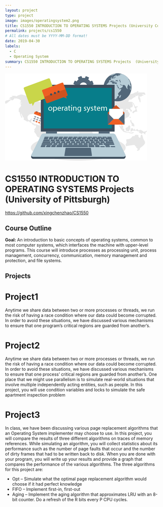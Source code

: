```yaml
---
layout: project
type: project
image: images/operatingsystem2.png
title: CS1550 INTRODUCTION TO OPERATING SYSTEMS Projects (University Course)
permalink: projects/cs1550
# All dates must be YYYY-MM-DD format!
date: 2019-04-30
labels:
  - C
  - Operating System
summary: CS1550 INTRODUCTION TO OPERATING SYSTEMS Projects  (University of Pittsburgh)
---
```


<div class="ui small rounded images">
  <img class="ui image" src="../images/operatingsystem2.png">
</div>

# CS1550 INTRODUCTION TO OPERATING SYSTEMS Projects  (University of Pittsburgh)

https://github.com/xingchenzhao/CS1550

## Course Outline

**Goal:**
An introduction to basic concepts of operating systems, common to most computer systems, which interfaces the machine with upper-level programs. This course will introduce processes as processing unit, process management, concurrency, communication, memory management and protection, and file systems.
## Projects

# Project1
Anytime we share data between two or more processes or threads, we run the risk of having a race condition where our data could become corrupted. In order to avoid these situations, we have discussed various mechanisms to ensure that one program’s critical regions are guarded from another’s.
# Project2
Anytime we share data between two or more processes or threads, we run the risk of having a race condition where our data could become corrupted. In order to avoid these situations, we have discussed various mechanisms to ensure that one process’ critical regions are guarded from another’s.
One place that we might use parallelism is to simulate real-world situations that involve multiple independently acting entities, such as people. In this project, you will use condition variables and locks to simulate the safe apartment inspection problem
# Project3
In class, we have been discussing various page replacement algorithms that an Operating System implementer may choose to use. In this project, you will compare the results of three different algorithms on traces of memory references. While simulating an algorithm, you will collect statistics about its performance such as the number of page faults that occur and the number of dirty frames that had to be written back to disk. When you are done with your program, you will write up your results and provide a graph that compares the performance of the various algorithms.
The three algorithms for this project are:
* Opt – Simulate what the optimal page replacement algorithm would choose if it had perfect knowledge
* FIFO – Implement first-in, first-out
* Aging – Implement the aging algorithm that approximates LRU with an 8-bit counter. Do a refresh of the R bits every P CPU cycles.

